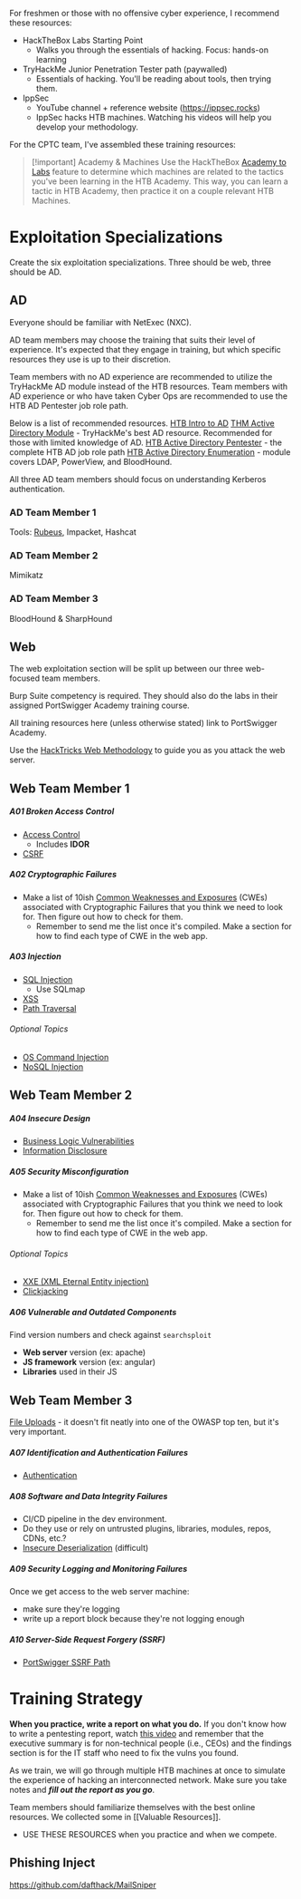 For freshmen or those with no offensive cyber experience, I recommend these resources:
- HackTheBox Labs Starting Point
	- Walks you through the essentials of hacking. Focus: hands-on learning
- TryHackMe Junior Penetration Tester path (paywalled)
	- Essentials of hacking. You'll be reading about tools, then trying them.
- IppSec
	- YouTube channel + reference website (https://ippsec.rocks)
	- IppSec hacks HTB machines. Watching his videos will help you develop your methodology.

For the CPTC team, I've assembled these training resources: 

>[!important] Academy & Machines
>Use the HackTheBox [Academy to Labs](https://academy.hackthebox.com/academy-lab-relations) feature to determine which machines are related to the tactics you've been learning in the HTB Academy. This way, you can learn a tactic in HTB Academy, then practice it on a couple relevant HTB Machines.
# Exploitation Specializations
Create the six exploitation specializations. Three should be web, three should be AD.
## AD
Everyone should be familiar with NetExec (NXC).

AD team members may choose the training that suits their level of experience. It's expected that they engage in training, but which specific resources they use is up to their discretion. 

Team members with no AD experience are recommended to utilize the TryHackMe AD module instead of the HTB resources. Team members with AD experience or who have taken Cyber Ops are recommended to use the HTB AD Pentester job role path. 

Below is a list of recommended resources.
[HTB Intro to AD](https://academy.hackthebox.com/course/preview/introduction-to-active-directory)
[THM Active Directory Module](https://tryhackme.com/module/hacking-active-directory) - TryHackMe's best AD resource. Recommended for those with limited knowledge of AD. 
[HTB Active Directory Pentester](https://academy.hackthebox.com/path/preview/active-directory-penetration-tester) - the complete HTB AD job role path
[HTB Active Directory Enumeration](https://academy.hackthebox.com/path/preview/active-directory-enumeration) - module covers LDAP, PowerView, and BloodHound. 

All three AD team members should focus on understanding Kerberos authentication. 
### AD Team Member 1
Tools: [Rubeus](https://github.com/GhostPack/Rubeus), Impacket, Hashcat
### AD Team Member 2
Mimikatz
### AD Team Member 3
BloodHound & SharpHound
## Web
The web exploitation section will be split up between our three web-focused team members.

Burp Suite competency is required. 
They should also do the labs in their assigned PortSwigger Academy training course.

All training resources here (unless otherwise stated) link to PortSwigger Academy.

Use the [HackTricks Web Methodology](https://book.hacktricks.wiki/en/network-services-pentesting/pentesting-web/index.html) to guide you as you attack the web server.
## Web Team Member 1
##### A01 Broken Access Control
- [Access Control](https://portswigger.net/web-security/access-control)
	- Includes **IDOR**
- [CSRF](https://portswigger.net/web-security/csrf)
##### A02 Cryptographic Failures
- Make a list of 10ish [Common Weaknesses and Exposures](https://owasp.org/Top10/A02_2021-Cryptographic_Failures/#list-of-mapped-cwes) (CWEs) associated with Cryptographic Failures that you think we need to look for. Then figure out how to check for them.
	- Remember to send me the list once it's compiled. Make a section for how to find each type of CWE in the web app.
##### A03 Injection
- [SQL Injection](https://portswigger.net/web-security/sql-injection)
	- Use SQLmap
- [XSS](https://portswigger.net/web-security/cross-site-scripting)
- [Path Traversal](https://portswigger.net/web-security/file-path-traversal)
###### Optional Topics
- [OS Command Injection](https://portswigger.net/web-security/os-command-injection)
- [NoSQL Injection](https://portswigger.net/web-security/nosql-injection)
## Web Team Member 2
##### A04 Insecure Design
- [Business Logic Vulnerabilities](https://portswigger.net/web-security/logic-flaws)
- [Information Disclosure](https://portswigger.net/web-security/information-disclosure)
##### A05 Security Misconfiguration
- Make a list of 10ish [Common Weaknesses and Exposures](https://owasp.org/Top10/A05_2021-Security_Misconfiguration/#list-of-mapped-cwes) (CWEs) associated with Cryptographic Failures that you think we need to look for. Then figure out how to check for them.
	- Remember to send me the list once it's compiled. Make a section for how to find each type of CWE in the web app.
###### Optional Topics
- [XXE (XML Eternal Entity injection)](https://portswigger.net/web-security/xxe)
- [Clickjacking](https://portswigger.net/web-security/clickjacking)
##### A06 Vulnerable and Outdated Components
Find version numbers and check against `searchsploit`
- **Web server** version (ex: apache)
- **JS framework** version (ex: angular)
- **Libraries** used in their JS
## Web Team Member 3
[File Uploads](https://portswigger.net/web-security/file-upload) - it doesn't fit neatly into one of the OWASP top ten, but it's very important.
##### A07 Identification and Authentication Failures
- [Authentication](https://portswigger.net/web-security/authentication)
##### A08 Software and Data Integrity Failures
- CI/CD pipeline in the dev environment. 
- Do they use or rely on untrusted plugins, libraries, modules, repos, CDNs, etc.?
- [Insecure Deserialization](https://portswigger.net/web-security/deserialization) (difficult)
##### A09 Security Logging and Monitoring Failures
Once we get access to the web server machine:
- make sure they're logging
- write up a report block because they're not logging enough
##### A10 Server-Side Request Forgery (SSRF)
- [PortSwigger SSRF Path](https://portswigger.net/web-security/learning-paths/ssrf-attacks)
# Training Strategy
**When you practice, write a report on what you do.** If you don't know how to write a pentesting report, watch [this video](https://youtu.be/Ys5eIqS5pKw?si=AWrs8eGuEAD7tNQf) and remember that the executive summary is for non-technical people (i.e., CEOs) and the findings section is for the IT staff who need to fix the vulns you found.

As we train, we will go through multiple HTB machines at once to simulate the experience of hacking an interconnected network. Make sure you take notes and ***fill out the report as you go***.

Team members should familiarize themselves with the best online resources. We collected some in [[Valuable Resources]]. 
- USE THESE RESOURCES when you practice and when we compete.
## Phishing Inject
https://github.com/dafthack/MailSniper